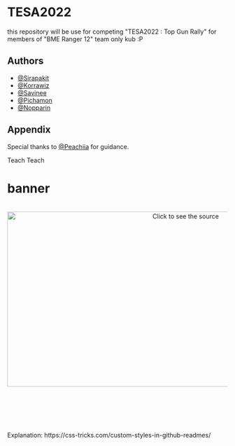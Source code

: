 # TESA2022

this repository will be use for competing "TESA2022 : Top Gun Rally" for members of "BME Ranger 12" team only kub :P

## Authors

- [@Sirapakit](https://www.github.com/octokatherine)
- [@Korrawiz](https://www.github.com/octokatherine)
- [@Savinee](https://www.github.com/octokatherine)
- [@Pichamon](https://www.github.com/octokatherine)
- [@Nopparin](https://www.github.com/octokatherine)



## Appendix

Special thanks to [@Peachiia](https://www.github.com/peachiia) for guidance.

Teach Teach

# banner

<div align="center">
	<br>
	<a href="[custom.svg](https://github.com/Sirapakit/TESA2022/blob/main/custom.svg)">
		<img src="header.svg" width="800" height="400" alt="Click to see the source">
	</a>
	<br>
</div>



<br>
<br>
<br>
<br>
<br>
<br>
Explanation: https://css-tricks.com/custom-styles-in-github-readmes/

